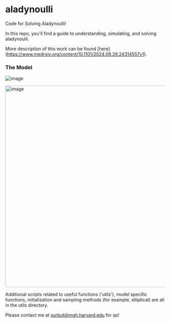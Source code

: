 # aladynoulli
Code for Solving Aladynoulli! 

In this repo, you'll find a guide to understanding, simulating, and solving aladynoulli.

More description of this work can be found [here] (https://www.medrxiv.org/content/10.1101/2024.09.29.24314557v1).

### The Model

![image](https://github.com/user-attachments/assets/adc66f5d-5107-47a3-a089-8bd677922605)

<img width="632" alt="image" src="https://github.com/user-attachments/assets/3792a90b-9432-4aa7-add4-fccd9b8566a9" />

Additional scripts related to useful functions ('utils'), model specific functions, initialization and sampling methods (for example, elliptical) are all in the utils directory.

Please contact me at surbut@mgh.harvard.edu for qs!

